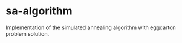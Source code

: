 sa-algorithm
============

Implementation of the simulated annealing algorithm with eggcarton problem solution.
